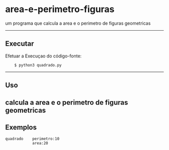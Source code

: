 area-e-perimetro-figuras
================

um programa que calcula a area e o perimetro de figuras geometricas


----

Executar
----------

Efetuar a Execuçao do código-fonte:


        $ python3 quadrado.py


----

Uso 
---

calcula a area e o perimetro de figuras geometricas  
----

Exemplos
--------

    quadrado    perimetro:10
                area:20
        
    
       
